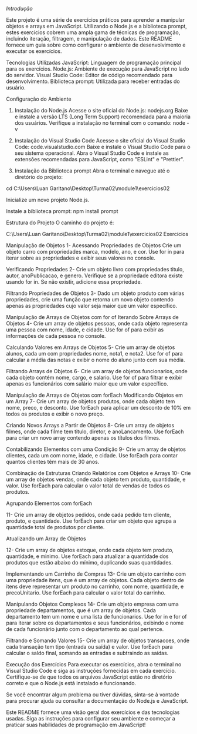 *Introdução*

Este projeto é uma série de exercícios práticos para aprender a manipular objetos e arrays em JavaScript. Utilizando o Node.js e a biblioteca prompt, estes exercícios cobrem uma ampla gama de técnicas de programação, incluindo iteração, filtragem, e manipulação de dados. Este README fornece um guia sobre como configurar o ambiente de desenvolvimento e executar os exercícios.

Tecnologias Utilizadas
JavaScript: Linguagem de programação principal para os exercícios.
Node.js: Ambiente de execução para JavaScript no lado do servidor.
Visual Studio Code: Editor de código recomendado para desenvolvimento.
Biblioteca prompt: Utilizada para receber entradas do usuário.

Configuração do Ambiente

1. Instalação do Node.js
Acesse o site oficial do Node.js: nodejs.org
Baixe e instale a versão LTS (Long Term Support) recomendada para a maioria dos usuários.
Verifique a instalação no terminal com o comando:
node -v

2. Instalação do Visual Studio Code
Acesse o site oficial do Visual Studio Code: code.visualstudio.com
Baixe e instale o Visual Studio Code para o seu sistema operacional.
Abra o Visual Studio Code e instale as extensões recomendadas para JavaScript, como "ESLint" e "Prettier".

3. Instalação da Biblioteca prompt
Abra o terminal e navegue até o diretório do projeto:

cd C:\Users\Luan Garitano\Desktop\Turma02\module1\exercicios02

Inicialize um novo projeto Node.js.

Instale a biblioteca prompt:
npm install prompt

Estrutura do Projeto
O caminho do projeto é:

C:\Users\Luan Garitano\Desktop\Turma02\module1\exercicios02
Exercícios

 Manipulação de Objetos
1- Acessando Propriedades de Objetos
Crie um objeto carro com propriedades marca, modelo, ano, e cor.
Use for in para iterar sobre as propriedades e exibir seus valores no console.

 Verificando Propriedades
2- Crie um objeto livro com propriedades titulo, autor, anoPublicacao, e genero.
Verifique se a propriedade editora existe usando for in. Se não existir, adicione essa propriedade.

 Filtrando Propriedades de Objetos
3- Dado um objeto produto com várias propriedades, crie uma função que retorna um novo objeto contendo apenas as propriedades cujo valor seja maior que um valor específico.

 Manipulação de Arrays de Objetos com for of
   Iterando Sobre Arrays de Objetos
4- Crie um array de objetos pessoas, onde cada objeto representa uma pessoa com nome, idade, e cidade. Use for of para exibir as informações de cada pessoa no console.

  Calculando Valores em Arrays de Objetos
5- Crie um array de objetos alunos, cada um com propriedades nome, nota1, e nota2. Use for of para calcular a média das notas e exibir o nome do aluno junto com sua média.

  Filtrando Arrays de Objetos
6- Crie um array de objetos funcionarios, onde cada objeto contém nome, cargo, e salario. Use for of para filtrar e exibir apenas os funcionários com salário maior que um valor específico.

 Manipulação de Arrays de Objetos com forEach
  Modificando Objetos em um Array
7- Crie um array de objetos produtos, onde cada objeto tem nome, preco, e desconto. Use forEach para aplicar um desconto de 10% em todos os produtos e exibir o novo preço.

 Criando Novos Arrays a Partir de Objetos
8- Crie um array de objetos filmes, onde cada filme tem titulo, diretor, e anoLancamento. Use forEach para criar um novo array contendo apenas os títulos dos filmes.

 Contabilizando Elementos com uma Condição
9- Crie um array de objetos clientes, cada um com nome, idade, e cidade. Use forEach para contar quantos clientes têm mais de 30 anos.
  
  Combinação de Estruturas
 Criando Relatórios com Objetos e Arrays
10- Crie um array de objetos vendas, onde cada objeto tem produto, quantidade, e valor. Use forEach para calcular o valor total de vendas de todos os produtos.

  Agrupando Elementos com forEach

11- Crie um array de objetos pedidos, onde cada pedido tem cliente, produto, e quantidade. Use forEach para criar um objeto que agrupa a quantidade total de produtos por cliente.
  
  Atualizando um Array de Objetos
  
12- Crie um array de objetos estoque, onde cada objeto tem produto, quantidade, e minimo. Use forEach para atualizar a quantidade dos produtos que estão abaixo do mínimo, duplicando suas quantidades.

  Implementando um Carrinho de Compras
13- Crie um objeto carrinho com uma propriedade itens, que é um array de objetos. Cada objeto dentro de itens deve representar um produto no carrinho, com nome, quantidade, e precoUnitario. Use forEach para calcular o valor total do carrinho.

  Manipulando Objetos Complexos
14- Crie um objeto empresa com uma propriedade departamentos, que é um array de objetos. Cada departamento tem um nome e uma lista de funcionarios. Use for in e for of para iterar sobre os departamentos e seus funcionários, exibindo o nome de cada funcionário junto com o departamento ao qual pertence.

  Filtrando e Somando Valores
15- Crie um array de objetos transacoes, onde cada transação tem tipo (entrada ou saída) e valor. Use forEach para calcular o saldo final, somando as entradas e subtraindo as saídas.

Execução dos Exercícios
Para executar os exercícios, abra o terminal no Visual Studio Code e siga as instruções fornecidas em cada exercício. Certifique-se de que todos os arquivos JavaScript estão no diretório correto e que o Node.js está instalado e funcionando.

Se você encontrar algum problema ou tiver dúvidas, sinta-se à vontade para procurar ajuda ou consultar a documentação do Node.js e JavaScript.

Este README fornece uma visão geral dos exercícios e das tecnologias usadas. Siga as instruções para configurar seu ambiente e começar a praticar suas habilidades de programação em JavaScript!
